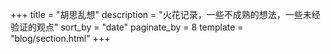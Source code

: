 +++
title = "胡思乱想"
description = "火花记录，一些不成熟的想法，一些未经验证的观点"
sort_by = "date"
paginate_by = 8
template = "blog/section.html"
+++
